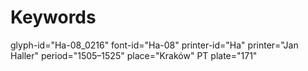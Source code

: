 # Keywords
glyph-id="Ha-08_0216"
font-id="Ha-08"
printer-id="Ha"
printer="Jan Haller"
period="1505–1525"
place="Kraków"
PT plate="171"
